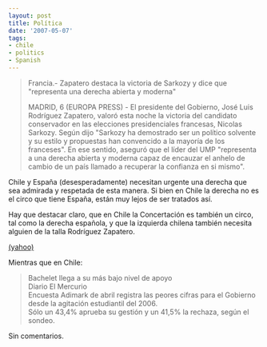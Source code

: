 ```yaml
---
layout: post
title: Política
date: '2007-05-07'
tags:
- chile
- politics
- Spanish
---
```


> Francia.- Zapatero destaca la victoria de Sarkozy y dice que "representa una derecha abierta y moderna"  
>   
> MADRID, 6 (EUROPA PRESS) - El presidente del Gobierno, José Luis Rodríguez Zapatero, valoró esta noche la victoria del candidato conservador en las elecciones presidenciales francesas, Nicolas Sarkozy. Según dijo "Sarkozy ha demostrado ser un político solvente y su estilo y propuestas han convencido a la mayoría de los franceses". En ese sentido, aseguró que el líder del UMP "representa a una derecha abierta y moderna capaz de encauzar el anhelo de cambio de un país llamado a recuperar la confianza en si mismo".

Chile y España (desesperadamente) necesitan urgente una derecha que sea admirada y respetada de esta manera. Si bien en Chile la derecha no es el circo que tiene España, están muy lejos de ser tratados así.

Hay que destacar claro, que en Chile la Concertación es también un circo, tal como la derecha española, y que la izquierda chilena también necesita alguien de la talla Rodríguez Zapatero.

[(yahoo)][1]

Mientras que en Chile:

> Bachelet llega a su más bajo nivel de apoyo  
> Diario El Mercurio  
> Encuesta Adimark de abril registra las peores cifras para el Gobierno desde la agitación estudiantil del 2006.  
> Sólo un 43,4% aprueba su gestión y un 41,5% la rechaza, según el sondeo.

Sin comentarios.

[1]: http://es.noticias.yahoo.com/ep/20070506/twl-francia-zapatero-destaca-la-victoria-05331e1.html

